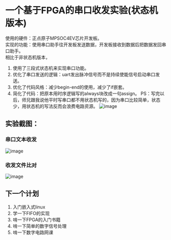 # 一个基于FPGA的串口收发实验(状态机版本)
使用的硬件：正点原子MPSOC4EV芯片开发板。<br>
实现的功能：使用串口助手往开发板发送数据，开发板接收到数据后把数据发回串口助手。<br>
相比于非状态机版本，<br>
1. 使用了三段式状态机来实现串口功能。
2. 优化了串口发送的逻辑：uart发出脉冲信号而不是持续使能信号启动串口发送。
3. 优化了代码风格：减少begin-end的使用，减少了if嵌套。
4. 简化了代码：把原本用时序逻辑写的always块改成一句assign。
PS：写完以后，师兄跟我说他平时写串口都不用状态机写的，因为串口比较简单，状态少，用状态机的写法反而会浪费电路资源。
![image](https://github.com/user-attachments/assets/68d9ab20-1772-4fd1-ac4f-0d577d43a810)

## 实验截图：<br>
### 串口文本收发<br>
![image](https://github.com/user-attachments/assets/29c689b0-ff4b-4619-867e-85091ddeae5d)<br>
### 收发文件比对<br>
![image](https://github.com/user-attachments/assets/80b60c9b-3d1f-40f9-bbac-dbd7906e4583)<br>

## 下一个计划<br>
1. 入门嵌入式linux
2. 学一下FIFO的实现
3. 啃一下FPGA的入门书籍
4. 啃一下简单的数字信号处理
5. 啃一下数字电路网课
